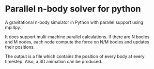 # Parallel n-body solver for python

A gravitational n-body simulator in Python with parallel support using mpi4py.

It does support multi-machine parallel calculations. If there are N bodies and M nodes, each node compute the force on N/M bodies and updates their positions.

The output is a file which contains the position of every body at every timestep. Also, a 3D animation can be produced. 


